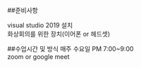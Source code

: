 ##준비사항

visual studio 2019 설치
<br>
화상회의를 위한 장치(이어폰 or 헤드셋)

##수업시간 및 방식
매주 수요일 PM 7:00~9:00 <br> zoom or google meet
